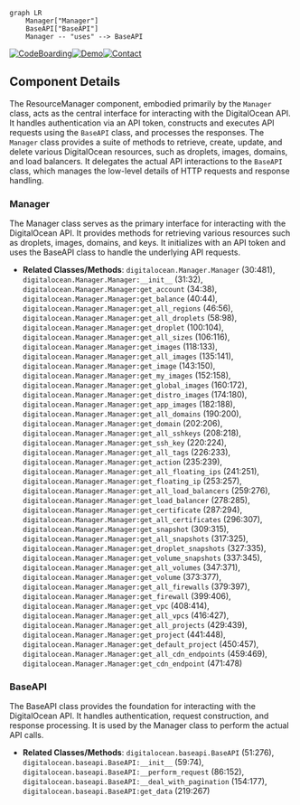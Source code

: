 ```mermaid
graph LR
    Manager["Manager"]
    BaseAPI["BaseAPI"]
    Manager -- "uses" --> BaseAPI
```
[![CodeBoarding](https://img.shields.io/badge/Generated%20by-CodeBoarding-9cf?style=flat-square)](https://github.com/CodeBoarding/GeneratedOnBoardings)[![Demo](https://img.shields.io/badge/Try%20our-Demo-blue?style=flat-square)](https://www.codeboarding.org/demo)[![Contact](https://img.shields.io/badge/Contact%20us%20-%20codeboarding@gmail.com-lightgrey?style=flat-square)](mailto:codeboarding@gmail.com)

## Component Details

The ResourceManager component, embodied primarily by the `Manager` class, acts as the central interface for interacting with the DigitalOcean API. It handles authentication via an API token, constructs and executes API requests using the `BaseAPI` class, and processes the responses. The `Manager` class provides a suite of methods to retrieve, create, update, and delete various DigitalOcean resources, such as droplets, images, domains, and load balancers. It delegates the actual API interactions to the `BaseAPI` class, which manages the low-level details of HTTP requests and response handling.

### Manager
The Manager class serves as the primary interface for interacting with the DigitalOcean API. It provides methods for retrieving various resources such as droplets, images, domains, and keys. It initializes with an API token and uses the BaseAPI class to handle the underlying API requests.
- **Related Classes/Methods**: `digitalocean.Manager.Manager` (30:481), `digitalocean.Manager.Manager:__init__` (31:32), `digitalocean.Manager.Manager:get_account` (34:38), `digitalocean.Manager.Manager:get_balance` (40:44), `digitalocean.Manager.Manager:get_all_regions` (46:56), `digitalocean.Manager.Manager:get_all_droplets` (58:98), `digitalocean.Manager.Manager:get_droplet` (100:104), `digitalocean.Manager.Manager:get_all_sizes` (106:116), `digitalocean.Manager.Manager:get_images` (118:133), `digitalocean.Manager.Manager:get_all_images` (135:141), `digitalocean.Manager.Manager:get_image` (143:150), `digitalocean.Manager.Manager:get_my_images` (152:158), `digitalocean.Manager.Manager:get_global_images` (160:172), `digitalocean.Manager.Manager:get_distro_images` (174:180), `digitalocean.Manager.Manager:get_app_images` (182:188), `digitalocean.Manager.Manager:get_all_domains` (190:200), `digitalocean.Manager.Manager:get_domain` (202:206), `digitalocean.Manager.Manager:get_all_sshkeys` (208:218), `digitalocean.Manager.Manager:get_ssh_key` (220:224), `digitalocean.Manager.Manager:get_all_tags` (226:233), `digitalocean.Manager.Manager:get_action` (235:239), `digitalocean.Manager.Manager:get_all_floating_ips` (241:251), `digitalocean.Manager.Manager:get_floating_ip` (253:257), `digitalocean.Manager.Manager:get_all_load_balancers` (259:276), `digitalocean.Manager.Manager:get_load_balancer` (278:285), `digitalocean.Manager.Manager:get_certificate` (287:294), `digitalocean.Manager.Manager:get_all_certificates` (296:307), `digitalocean.Manager.Manager:get_snapshot` (309:315), `digitalocean.Manager.Manager:get_all_snapshots` (317:325), `digitalocean.Manager.Manager:get_droplet_snapshots` (327:335), `digitalocean.Manager.Manager:get_volume_snapshots` (337:345), `digitalocean.Manager.Manager:get_all_volumes` (347:371), `digitalocean.Manager.Manager:get_volume` (373:377), `digitalocean.Manager.Manager:get_all_firewalls` (379:397), `digitalocean.Manager.Manager:get_firewall` (399:406), `digitalocean.Manager.Manager:get_vpc` (408:414), `digitalocean.Manager.Manager:get_all_vpcs` (416:427), `digitalocean.Manager.Manager:get_all_projects` (429:439), `digitalocean.Manager.Manager:get_project` (441:448), `digitalocean.Manager.Manager:get_default_project` (450:457), `digitalocean.Manager.Manager:get_all_cdn_endpoints` (459:469), `digitalocean.Manager.Manager:get_cdn_endpoint` (471:478)

### BaseAPI
The BaseAPI class provides the foundation for interacting with the DigitalOcean API. It handles authentication, request construction, and response processing. It is used by the Manager class to perform the actual API calls.
- **Related Classes/Methods**: `digitalocean.baseapi.BaseAPI` (51:276), `digitalocean.baseapi.BaseAPI:__init__` (59:74), `digitalocean.baseapi.BaseAPI:__perform_request` (86:152), `digitalocean.baseapi.BaseAPI:__deal_with_pagination` (154:177), `digitalocean.baseapi.BaseAPI:get_data` (219:267)